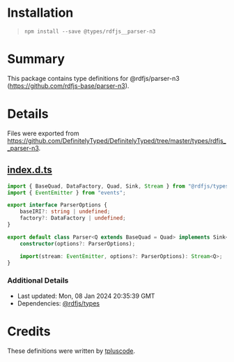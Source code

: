 # Installation
> `npm install --save @types/rdfjs__parser-n3`

# Summary
This package contains type definitions for @rdfjs/parser-n3 (https://github.com/rdfjs-base/parser-n3).

# Details
Files were exported from https://github.com/DefinitelyTyped/DefinitelyTyped/tree/master/types/rdfjs__parser-n3.
## [index.d.ts](https://github.com/DefinitelyTyped/DefinitelyTyped/tree/master/types/rdfjs__parser-n3/index.d.ts)
````ts
import { BaseQuad, DataFactory, Quad, Sink, Stream } from "@rdfjs/types";
import { EventEmitter } from "events";

export interface ParserOptions {
    baseIRI?: string | undefined;
    factory?: DataFactory | undefined;
}

export default class Parser<Q extends BaseQuad = Quad> implements Sink<EventEmitter, Stream<Q>> {
    constructor(options?: ParserOptions);

    import(stream: EventEmitter, options?: ParserOptions): Stream<Q>;
}

````

### Additional Details
 * Last updated: Mon, 08 Jan 2024 20:35:39 GMT
 * Dependencies: [@rdfjs/types](https://npmjs.com/package/@rdfjs/types)

# Credits
These definitions were written by [tpluscode](https://github.com/tpluscode).

